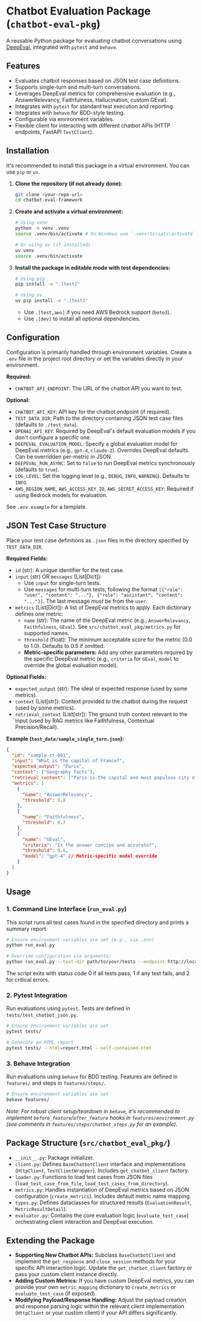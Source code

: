 # Chatbot Evaluation Package (`chatbot-eval-pkg`)

A reusable Python package for evaluating chatbot conversations using [DeepEval](https://github.com/confident-ai/deepeval), integrated with `pytest` and `behave`.

## Features

*   Evaluates chatbot responses based on JSON test case definitions.
*   Supports single-turn and multi-turn conversations.
*   Leverages DeepEval metrics for comprehensive evaluation (e.g., AnswerRelevancy, Faithfulness, Hallucination, custom GEval).
*   Integrates with `pytest` for standard test execution and reporting.
*   Integrates with `behave` for BDD-style testing.
*   Configurable via environment variables.
*   Flexible client for interacting with different chatbot APIs (HTTP endpoints, FastAPI `TestClient`).

## Installation

It's recommended to install this package in a virtual environment. You can use `pip` or `uv`.

1.  **Clone the repository (if not already done):**
    ```bash
    git clone <your-repo-url>
    cd chatbot-eval-framework
    ```

2.  **Create and activate a virtual environment:**
    ```bash
    # Using venv
    python -m venv .venv
    source .venv/bin/activate # On Windows use `.venv\Scripts\activate`

    # Or using uv (if installed)
    uv venv
    source .venv/bin/activate
    ```

3.  **Install the package in editable mode with test dependencies:**
    ```bash
    # Using pip
    pip install -e ".[test]"

    # Using uv
    uv pip install -e ".[test]"
    ```
    *   Use `.[test,aws]` if you need AWS Bedrock support (`boto3`).
    *   Use `.[dev]` to install all optional dependencies.

## Configuration

Configuration is primarily handled through environment variables. Create a `.env` file in the project root directory or set the variables directly in your environment.

**Required:**

*   `CHATBOT_API_ENDPOINT`: The URL of the chatbot API you want to test.

**Optional:**

*   `CHATBOT_API_KEY`: API key for the chatbot endpoint (if required).
*   `TEST_DATA_DIR`: Path to the directory containing JSON test case files (defaults to `./test_data`).
*   `OPENAI_API_KEY`: Required by DeepEval's default evaluation models if you don't configure a specific one.
*   `DEEPEVAL_EVALUATION_MODEL`: Specify a global evaluation model for DeepEval metrics (e.g., `gpt-4`, `claude-2`). Overrides DeepEval defaults. Can be overridden per-metric in JSON.
*   `DEEPEVAL_RUN_ASYNC`: Set to `false` to run DeepEval metrics synchronously (defaults to `true`).
*   `LOG_LEVEL`: Set the logging level (e.g., `DEBUG`, `INFO`, `WARNING`). Defaults to `INFO`.
*   `AWS_REGION_NAME`, `AWS_ACCESS_KEY_ID`, `AWS_SECRET_ACCESS_KEY`: Required if using Bedrock models for evaluation.

See `.env.example` for a template.

## JSON Test Case Structure

Place your test case definitions as `.json` files in the directory specified by `TEST_DATA_DIR`.

**Required Fields:**

*   `id` (str): A unique identifier for the test case.
*   `input` (str) OR `messages` (List[Dict]):
    *   Use `input` for single-turn tests.
    *   Use `messages` for multi-turn tests, following the format `[{"role": "user", "content": "..."}, {"role": "assistant", "content": "..."}]`. The last message *must* be from the `user`.
*   `metrics` (List[Dict]): A list of DeepEval metrics to apply. Each dictionary defines one metric:
    *   `name` (str): The name of the DeepEval metric (e.g., `AnswerRelevancy`, `Faithfulness`, `GEval`). See `src/chatbot_eval_pkg/metrics.py` for supported names.
    *   `threshold` (float): The minimum acceptable score for the metric (0.0 to 1.0). Defaults to 0.5 if omitted.
    *   **Metric-specific parameters:** Add any other parameters required by the specific DeepEval metric (e.g., `criteria` for `GEval`, `model` to override the global evaluation model).

**Optional Fields:**

*   `expected_output` (str): The ideal or expected response (used by some metrics).
*   `context` (List[str]): Context provided *to* the chatbot during the request (used by some metrics).
*   `retrieval_context` (List[str]): The ground truth context relevant to the input (used by RAG metrics like Faithfulness, Contextual Precision/Recall).

**Example (`test_data/sample_single_turn.json`):**

```json
{
  "id": "sample-st-001",
  "input": "What is the capital of France?",
  "expected_output": "Paris",
  "context": ["Geography facts"],
  "retrieval_context": ["Paris is the capital and most populous city of France."],
  "metrics": [
    {
      "name": "AnswerRelevancy",
      "threshold": 0.8
    },
    {
      "name": "Faithfulness",
      "threshold": 0.7
    },
    {
      "name": "GEval",
      "criteria": "Is the answer concise and accurate?",
      "threshold": 0.6,
      "model": "gpt-4" // Metric-specific model override
    }
  ]
}
```

## Usage

### 1. Command Line Interface (`run_eval.py`)

This script runs all test cases found in the specified directory and prints a summary report.

```bash
# Ensure environment variables are set (e.g., via .env)
python run_eval.py

# Override configuration via arguments:
python run_eval.py --test-dir path/to/your/tests --endpoint http://localhost:8000/chat --eval-model gpt-3.5-turbo --sync
```

The script exits with status code 0 if all tests pass, 1 if any test fails, and 2 for critical errors.

### 2. Pytest Integration

Run evaluations using `pytest`. Tests are defined in `tests/test_chatbot_json.py`.

```bash
# Ensure environment variables are set
pytest tests/

# Generate an HTML report
pytest tests/ --html=report.html --self-contained-html
```

### 3. Behave Integration

Run evaluations using `behave` for BDD testing. Features are defined in `features/` and steps in `features/steps/`.

```bash
# Ensure environment variables are set
behave features/
```
*Note: For robust client setup/teardown in `behave`, it's recommended to implement `before_feature`/`after_feature` hooks in `features/environment.py` (see comments in `features/steps/chatbot_steps.py` for an example).*

## Package Structure (`src/chatbot_eval_pkg/`)

*   `__init__.py`: Package initializer.
*   `client.py`: Defines `BaseChatbotClient` interface and implementations (`HttpClient`, `TestClientWrapper`). Includes `get_chatbot_client` factory.
*   `loader.py`: Functions to load test cases from JSON files (`load_test_case_from_file`, `load_test_cases_from_directory`).
*   `metrics.py`: Handles instantiation of DeepEval metrics based on JSON configuration (`create_metrics`). Includes default metric name mapping.
*   `types.py`: Defines dataclasses for structured results (`EvaluationResult`, `MetricResultDetail`).
*   `evaluator.py`: Contains the core evaluation logic (`evaluate_test_case`) orchestrating client interaction and DeepEval execution.

## Extending the Package

*   **Supporting New Chatbot APIs:** Subclass `BaseChatbotClient` and implement the `get_response` and `close_session` methods for your specific API interaction logic. Update the `get_chatbot_client` factory or pass your custom client instance directly.
*   **Adding Custom Metrics:** If you have custom DeepEval metrics, you can provide your own `metric_mapping` dictionary to `create_metrics` or `evaluate_test_case` (if exposed).
*   **Modifying Payload/Response Handling:** Adjust the payload creation and response parsing logic within the relevant client implementation (`HttpClient` or your custom client) if your API differs significantly.
